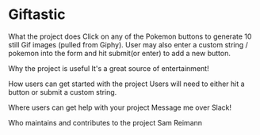 # Giftastic

What the project does
Click on any of the Pokemon buttons to generate 10 still Gif images (pulled from Giphy). User may also enter a custom string / pokemon into the form and hit submit(or enter) to add a new button.

Why the project is useful
It's a great source of entertainment!

How users can get started with the project
Users will need to either hit a button or submit a custom string.

Where users can get help with your project
Message me over Slack!

Who maintains and contributes to the project
Sam Reimann